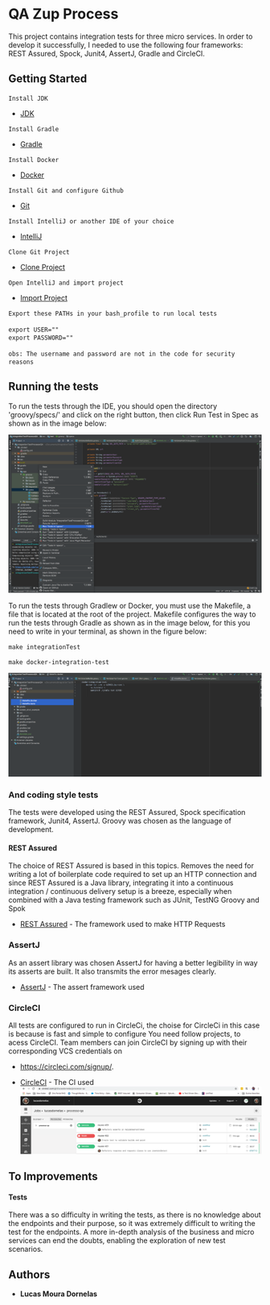 # QA Zup Process

This project contains integration tests for three micro services. In order to develop it successfully, I needed to use the following four frameworks: REST Assured, Spock, Junit4, AssertJ, Gradle and CircleCI‎.
## Getting Started

```
Install JDK
```
* [JDK](https://www.oracle.com/technetwork/pt/java/javase/downloads/jdk8-downloads-2133151.html)
```
Install Gradle
```
* [Gradle](https://gradle.org/install/)
```
Install Docker
```
* [Docker](https://docs.docker.com/get-started/)
```
Install Git and configure Github
```
* [Git](https://help.github.com/pt/github/getting-started-with-github/set-up-git)
```
Install IntelliJ or another IDE of your choice
```
* [IntelliJ](https://www.jetbrains.com/pt-br/idea/download/#section=mac)
```
Clone Git Project
```
* [Clone Project](https://github.com/lucasdornelas/processo-qa)
```
Open IntelliJ and import project
```
* [Import Project](https://www.jetbrains.com/help/idea/gradle.html)
```
Export these PATHs in your bash_profile to run local tests

export USER=""
export PASSWORD=""

obs: The username and password are not in the code for security reasons
```

## Running the tests

To run the tests through the IDE, you should open the directory 'groovy/specs/' and click on the right button, then click Run Test in Spec
as shown as in the image below:

![Screenshot](screen_shot_example/Screen-Shot-Run-Tests.png)

To run the tests through Gradlew or Docker, you must use the Makefile, a file that is located at the root of the project. Makefile configures the way to run the tests through Gradle as shown as in the image below, for this you need to write in your terminal, as shown in the figure below:
```
make integrationTest
```
```
make docker-integration-test
```
![Screenshot](screen_shot_example/Screen-Shot-Run-Tests-Gradle.png)

### And coding style tests

The tests were developed using the REST Assured, Spock specification framework, Junit4, AssertJ. Groovy was chosen as the language of development.

#### REST Assured 

The choice of REST Assured is based  in this topics. Removes the need for writing a lot of boilerplate code required to set up an HTTP connection and since REST Assured is a Java library, integrating it into a continuous integration / continuous delivery setup is a breeze, especially when combined with a Java testing framework such as JUnit, TestNG Groovy and Spok
* [REST Assured](http://rest-assured.io/) - The framework used to make HTTP Requests

### AssertJ

As an assert library was chosen AssertJ for having a better legibility in way its asserts are built. It also transmits the error mesages clearly.
* [AssertJ](https://joel-costigliola.github.io/assertj/) - The assert framework used

### CircleCI‎
All tests are configured to run in CircleCi, the choise for CircleCi in this case is because  is fast and simple to configure
You need follow projects, to acess CircleCI. Team members can join CircleCI by signing up with their corresponding VCS credentials on 
* https://circleci.com/signup/.

* [CircleCI‎](https://circleci.com/gh/lucasdornelas/processo-qa) - The CI used
![Screenshot](screen_shot_example/Screen-Shot-Run-CircleCI.png)

## To Improvements

#### Tests
There was a so difficulty in writing the tests, as there is no knowledge about the endpoints and their purpose, so it was extremely difficult to writing the test for the endpoints. A more in-depth analysis of the business and micro services can end the doubts, enabling the exploration of new test scenarios.

## Authors 

* **Lucas Moura Dornelas** 

